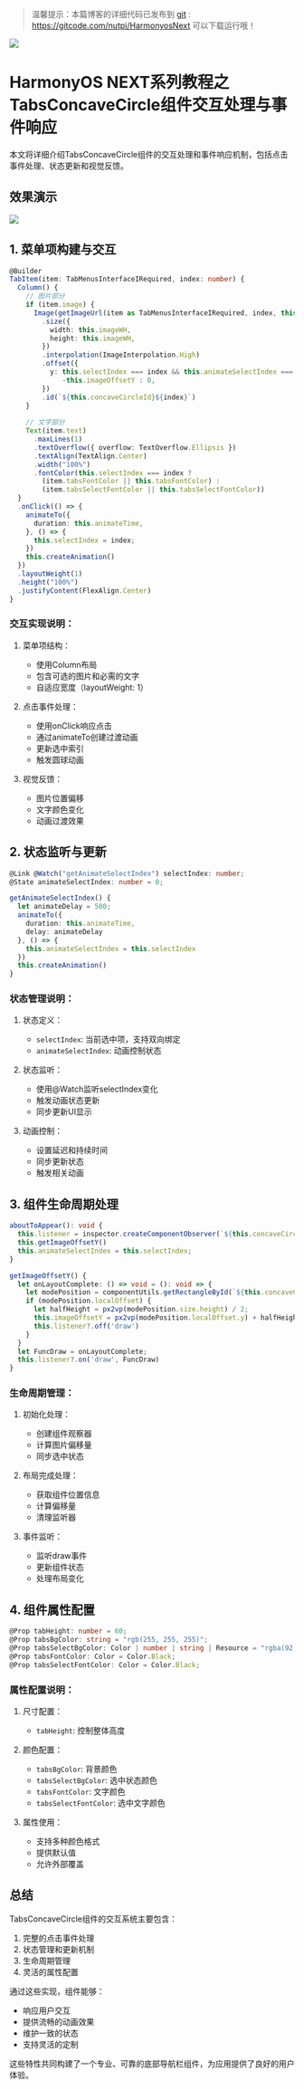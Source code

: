 > 温馨提示：本篇博客的详细代码已发布到 [git](https://gitcode.com/nutpi/HarmonyosNext) : https://gitcode.com/nutpi/HarmonyosNext 可以下载运行哦！

![](https://files.mdnice.com/user/47561/e7866215-2919-4450-90eb-21112b7974a1.png)
# HarmonyOS NEXT系列教程之 TabsConcaveCircle组件交互处理与事件响应

本文将详细介绍TabsConcaveCircle组件的交互处理和事件响应机制，包括点击事件处理、状态更新和视觉反馈。
## 效果演示

![](https://files.mdnice.com/user/47561/c2894823-0343-4de9-a551-e971b3e8daff.gif)
## 1. 菜单项构建与交互

```typescript
@Builder
TabItem(item: TabMenusInterfaceIRequired, index: number) {
  Column() {
    // 图片部分
    if (item.image) {
      Image(getImageUrl(item as TabMenusInterfaceIRequired, index, this.selectIndex))
        .size({
          width: this.imageWH,
          height: this.imageWH,
        })
        .interpolation(ImageInterpolation.High)
        .offset({
          y: this.selectIndex === index && this.animateSelectIndex === index ? 
             -this.imageOffsetY : 0,
        })
        .id(`${this.concaveCircleId}${index}`)
    }
    
    // 文字部分
    Text(item.text)
      .maxLines(1)
      .textOverflow({ overflow: TextOverflow.Ellipsis })
      .textAlign(TextAlign.Center)
      .width("100%")
      .fontColor(this.selectIndex === index ? 
        (item.tabsFontColor || this.tabsFontColor) :
        (item.tabsSelectFontColor || this.tabsSelectFontColor))
  }
  .onClick(() => {
    animateTo({
      duration: this.animateTime,
    }, () => {
      this.selectIndex = index;
    })
    this.createAnimation()
  })
  .layoutWeight(1)
  .height("100%")
  .justifyContent(FlexAlign.Center)
}
```

### 交互实现说明：
1. 菜单项结构：
   - 使用Column布局
   - 包含可选的图片和必需的文字
   - 自适应宽度（layoutWeight: 1）

2. 点击事件处理：
   - 使用onClick响应点击
   - 通过animateTo创建过渡动画
   - 更新选中索引
   - 触发圆球动画

3. 视觉反馈：
   - 图片位置偏移
   - 文字颜色变化
   - 动画过渡效果

## 2. 状态监听与更新

```typescript
@Link @Watch("getAnimateSelectIndex") selectIndex: number;
@State animateSelectIndex: number = 0;

getAnimateSelectIndex() {
  let animateDelay = 500;
  animateTo({
    duration: this.animateTime,
    delay: animateDelay
  }, () => {
    this.animateSelectIndex = this.selectIndex
  })
  this.createAnimation()
}
```

### 状态管理说明：
1. 状态定义：
   - `selectIndex`: 当前选中项，支持双向绑定
   - `animateSelectIndex`: 动画控制状态

2. 状态监听：
   - 使用@Watch监听selectIndex变化
   - 触发动画状态更新
   - 同步更新UI显示

3. 动画控制：
   - 设置延迟和持续时间
   - 同步更新状态
   - 触发相关动画

## 3. 组件生命周期处理

```typescript
aboutToAppear(): void {
  this.listener = inspector.createComponentObserver(`${this.concaveCircleId}0`)
  this.getImageOffsetY()
  this.animateSelectIndex = this.selectIndex;
}

getImageOffsetY() {
  let onLayoutComplete: () => void = (): void => {
    let modePosition = componentUtils.getRectangleById(`${this.concaveCircleId}0`)
    if (modePosition.localOffset) {
      let halfHeight = px2vp(modePosition.size.height) / 2;
      this.imageOffsetY = px2vp(modePosition.localOffset.y) + halfHeight;
      this.listener?.off('draw')
    }
  }
  let FuncDraw = onLayoutComplete;
  this.listener?.on('draw', FuncDraw)
}
```

### 生命周期管理：
1. 初始化处理：
   - 创建组件观察器
   - 计算图片偏移量
   - 同步选中状态

2. 布局完成处理：
   - 获取组件位置信息
   - 计算偏移量
   - 清理监听器

3. 事件监听：
   - 监听draw事件
   - 更新组件状态
   - 处理布局变化

## 4. 组件属性配置

```typescript
@Prop tabHeight: number = 60;
@Prop tabsBgColor: string = "rgb(255, 255, 255)";
@Prop tabsSelectBgColor: Color | number | string | Resource = "rgba(92, 187, 183,1)";
@Prop tabsFontColor: Color = Color.Black;
@Prop tabsSelectFontColor: Color = Color.Black;
```

### 属性配置说明：
1. 尺寸配置：
   - `tabHeight`: 控制整体高度

2. 颜色配置：
   - `tabsBgColor`: 背景颜色
   - `tabsSelectBgColor`: 选中状态颜色
   - `tabsFontColor`: 文字颜色
   - `tabsSelectFontColor`: 选中文字颜色

3. 属性使用：
   - 支持多种颜色格式
   - 提供默认值
   - 允许外部覆盖

## 总结

TabsConcaveCircle组件的交互系统主要包含：
1. 完整的点击事件处理
2. 状态管理和更新机制
3. 生命周期管理
4. 灵活的属性配置

通过这些实现，组件能够：
- 响应用户交互
- 提供流畅的动画效果
- 维护一致的状态
- 支持灵活的定制

这些特性共同构建了一个专业、可靠的底部导航栏组件，为应用提供了良好的用户体验。
